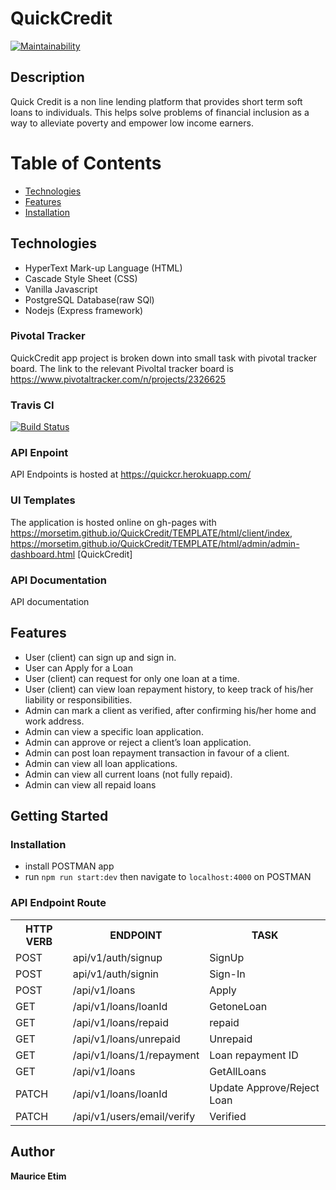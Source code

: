 # QuickCredit

[![Maintainability](https://api.codeclimate.com/v1/badges/ecf7634786c036bb3d9f/maintainability)](https://codeclimate.com/github/Morsetim/QuickCredit/maintainability)


## Description
Quick Credit is a non line lending platform that provides short term soft loans to individuals. This helps solve problems of financial inclusion as a way to alleviate poverty and empower low income earners.

# Table of Contents

 * [Technologies](#technologies)
 * [Features](#features)
 * [Installation](#installation)

## Technologies
* HyperText Mark-up Language (HTML)
* Cascade Style Sheet (CSS)
* Vanilla Javascript
* PostgreSQL Database(raw SQl)
* Nodejs (Express framework)

### Pivotal Tracker
QuickCredit app project is broken down into small task with pivotal tracker board. The link to the relevant Pivoltal tracker board is https://www.pivotaltracker.com/n/projects/2326625

### Travis CI
[![Build Status](https://travis-ci.com/Morsetim/QuickCredit.svg?branch=develop)](https://travis-ci.com/Morsetim/QuickCredit)

### API Enpoint
API Endpoints is hosted at https://quickcr.herokuapp.com/

### UI Templates
The application is hosted online on gh-pages with https://morsetim.github.io/QuickCredit/TEMPLATE/html/client/index,
https://morsetim.github.io/QuickCredit/TEMPLATE/html/admin/admin-dashboard.html
 [QuickCredit] 

### API Documentation
API documentation 


## Features
- User (client) can sign up and sign in.
- User can Apply for a Loan
- User (client) can request for only one loan at a time.
- User (client) can view loan repayment history, to keep track of his/her liability or
responsibilities.
- Admin can mark a client as verified, after confirming his/her home and work address.
- Admin can view a specific loan application.
- Admin can approve or reject a client’s loan application.
- Admin can post loan repayment transaction in favour of a client.
- Admin can view all loan applications.
- Admin can view all current loans (not fully repaid).
- Admin can view all repaid loans

## Getting Started
### Installation
- install POSTMAN app
- run `npm run start:dev` then navigate to `localhost:4000` on POSTMAN


### API Endpoint Route 
<table>
<tr><th>HTTP VERB</th><th>ENDPOINT</th><th>TASK</th></tr>

<tr><td>POST</td> <td>api/v1/auth/signup</td> <td> SignUp </td></tr>

<tr><td>POST</td> <td>api/v1/auth/signin</td> <td> Sign-In </td></tr>

<tr><td>POST</td> <td>/api/v1/loans</td> <td> Apply </td></tr>

<tr><td>GET</td> <td>/api/v1/loans/loanId</td> <td> GetoneLoan </td></tr>

<tr><td>GET</td> <td>/api/v1/loans/repaid</td> <td> repaid </td></tr>

<tr><td>GET</td> <td>/api/v1/loans/unrepaid</td> <td> Unrepaid </td></tr>

<tr><td>GET</td> <td>/api/v1/loans/1/repayment</td> <td> Loan repayment ID</td></tr>

<tr><td>GET</td> <td>/api/v1/loans</td> <td> GetAllLoans</td></tr>

<tr><td>PATCH</td> <td>/api/v1/loans/loanId</td> <td> Update Approve/Reject Loan</td></tr>

<tr><td>PATCH</td> <td>/api/v1/users/email/verify</td> <td>Verified</td></tr>






</table>

## Author
**Maurice Etim**  